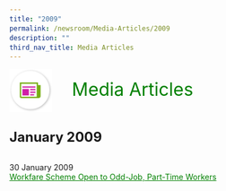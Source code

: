 ```yaml
---
title: "2009"
permalink: /newsroom/Media-Articles/2009
description: ""
third_nav_title: Media Articles
---
```

<html>
<img align="left" src="/images/icons/ico_media_articles.png" class="PressReleaseIcon"><br><font align="center" color="green" size="+3">&nbsp;&nbsp;&nbsp;&nbsp;Media Articles</font>
<br><br><br><br>
<font size="+2"><b> January 2009</b></font><br><br>

30 January 2009<br>
<a class="hyperlink" href="http://www.mom.gov.sg/newsroom/press-replies/2009/workfare-scheme-open-to-oddjob-parttime-workers">Workfare Scheme Open to Odd-Job, Part-Time Workers</a>

<style>
img.PressReleaseIcon {
  height: 15%;
  width: 15%;
}
a.hyperlink {
    color:green;
  }
a.hyperlink:hover {
    color:MediumVioletRed;
}
</style>
</html>